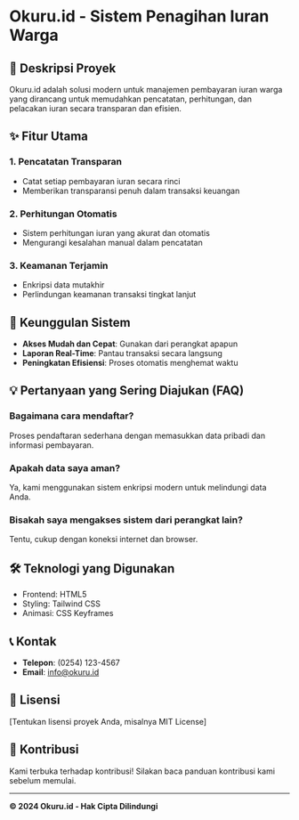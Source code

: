 # Okuru.id - Sistem Penagihan Iuran Warga

## 📍 Deskripsi Proyek

Okuru.id adalah solusi modern untuk manajemen pembayaran iuran warga yang dirancang untuk memudahkan pencatatan, perhitungan, dan pelacakan iuran secara transparan dan efisien.

## ✨ Fitur Utama

### 1. Pencatatan Transparan
- Catat setiap pembayaran iuran secara rinci
- Memberikan transparansi penuh dalam transaksi keuangan

### 2. Perhitungan Otomatis
- Sistem perhitungan iuran yang akurat dan otomatis
- Mengurangi kesalahan manual dalam pencatatan

### 3. Keamanan Terjamin
- Enkripsi data mutakhir
- Perlindungan keamanan transaksi tingkat lanjut

## 🚀 Keunggulan Sistem

- **Akses Mudah dan Cepat**: Gunakan dari perangkat apapun
- **Laporan Real-Time**: Pantau transaksi secara langsung
- **Peningkatan Efisiensi**: Proses otomatis menghemat waktu

## 💡 Pertanyaan yang Sering Diajukan (FAQ)

### Bagaimana cara mendaftar?
Proses pendaftaran sederhana dengan memasukkan data pribadi dan informasi pembayaran.

### Apakah data saya aman?
Ya, kami menggunakan sistem enkripsi modern untuk melindungi data Anda.

### Bisakah saya mengakses sistem dari perangkat lain?
Tentu, cukup dengan koneksi internet dan browser.

## 🛠️ Teknologi yang Digunakan

- Frontend: HTML5
- Styling: Tailwind CSS
- Animasi: CSS Keyframes

## 📞 Kontak

- **Telepon**: (0254) 123-4567
- **Email**: info@okuru.id

## 📄 Lisensi

[Tentukan lisensi proyek Anda, misalnya MIT License]

## 🤝 Kontribusi

Kami terbuka terhadap kontribusi! Silakan baca panduan kontribusi kami sebelum memulai.

---

**&copy; 2024 Okuru.id - Hak Cipta Dilindungi**
